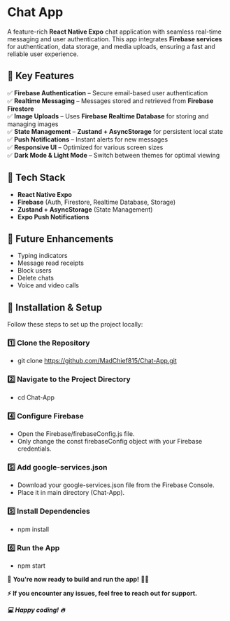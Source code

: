 # Chat App  

A feature-rich **React Native Expo** chat application with seamless real-time messaging and user authentication. This app integrates **Firebase services** for authentication, data storage, and media uploads, ensuring a fast and reliable user experience.  

## 🔹 Key Features  
✅ **Firebase Authentication** – Secure email-based user authentication  
✅ **Realtime Messaging** – Messages stored and retrieved from **Firebase Firestore**  
✅ **Image Uploads** – Uses **Firebase Realtime Database** for storing and managing images  
✅ **State Management** – **Zustand + AsyncStorage** for persistent local state  
✅ **Push Notifications** – Instant alerts for new messages  
✅ **Responsive UI** – Optimized for various screen sizes  
✅ **Dark Mode & Light Mode** – Switch between themes for optimal viewing  

## 🔹 Tech Stack  
- **React Native Expo**  
- **Firebase** (Auth, Firestore, Realtime Database, Storage)  
- **Zustand + AsyncStorage** (State Management)  
- **Expo Push Notifications**

## 📌 Future Enhancements  
- Typing indicators  
- Message read receipts
- Block users
- Delete chats
- Voice and video calls

## 🚀 Installation & Setup  

Follow these steps to set up the project locally:  

### 1️⃣ Clone the Repository  
- git clone https://github.com/MadChief815/Chat-App.git

### 2️⃣ Navigate to the Project Directory
- cd Chat-App

### 4️⃣ Configure Firebase
- Open the Firebase/firebaseConfig.js file.
- Only change the const firebaseConfig object with your Firebase credentials.

### 5️⃣ Add google-services.json
- Download your google-services.json file from the Firebase Console.
- Place it in main directory (Chat-App).

### 5️⃣ Install Dependencies
- npm install

### 6️⃣ Run the App
- npm start

🎉 **You're now ready to build and run the app!** 🚀✨

**⚡ If you encounter any issues, feel free to reach out for support.**

***💻 Happy coding! 🔥***

